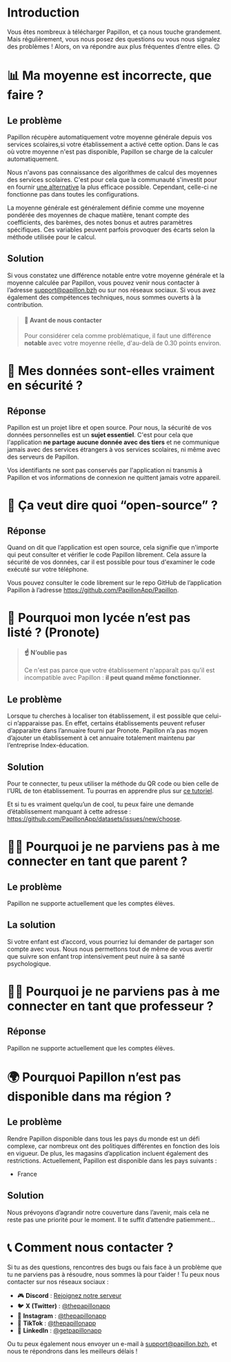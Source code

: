 # Introduction

Vous êtes nombreux à télécharger Papillon, et ça nous touche grandement. Mais régulièrement, vous nous posez des questions ou vous nous signalez des problèmes ! Alors, on va répondre aux plus fréquentes d’entre elles. 😉

# <a name="mean" class="anchor"></a>📊 Ma moyenne est incorrecte, que faire ?

## Le problème

Papillon récupère automatiquement votre moyenne générale depuis vos services scolaires,si votre établissement a activé cette option. Dans le cas où votre moyenne n'est pas disponible, Papillon se charge de la calculer automatiquement.

Nous n'avons pas connaissance des algorithmes de calcul des moyennes des services scolaires. C'est pour cela que la communauté s'investit pour en fournir [une alternative](https://github.com/PapillonApp/Papillon/blob/main/src/utils/grades/getAverages.ts) la plus efficace possible. Cependant, celle-ci ne fonctionne pas dans toutes les configurations.

La moyenne générale est généralement définie comme une moyenne pondérée des moyennes de chaque matière, tenant compte des coefficients, des barèmes, des notes bonus et autres paramètres spécifiques. Ces variables peuvent parfois provoquer des écarts selon la méthode utilisée pour le calcul.

## Solution

Si vous constatez une différence notable entre votre moyenne générale et la moyenne calculée par Papillon, vous pouvez venir nous contacter à l’adresse [support@papillon.bzh](mailto:support@papillon.bzh) ou sur nos réseaux sociaux. Si vous avez également des compétences techniques, nous sommes ouverts à la contribution.

> #### 🛑 Avant de nous contacter
> Pour considérer cela comme problématique, il faut une différence **notable** avec votre moyenne réelle, d'au-delà de 0.30 points environ.

# <a name="security" class="anchor"></a>🔐 Mes données sont-elles vraiment en sécurité ?

## Réponse

Papillon est un projet libre et open source. Pour nous, la sécurité de vos données personnelles est un **sujet essentiel**. C'est pour cela que l'application **ne partage aucune donnée avec des tiers** et ne communique jamais avec des services étrangers à vos services scolaires, ni même avec des serveurs de Papillon.

Vos identifiants ne sont pas conservés par l'application ni transmis à Papillon et vos informations de connexion ne quittent jamais votre appareil.

# <a name="opensource" class="anchor"></a>👥 Ça veut dire quoi “open-source” ?

## Réponse

Quand on dit que l’application est open source, cela signifie que n'importe qui peut consulter et vérifier le code Papillon librement. Cela assure la sécurité de vos données, car il est possible pour tous d'examiner le code exécuté sur votre téléphone.

Vous pouvez consulter le code librement sur le repo GitHub de l’application Papillon à l’adresse https://github.com/PapillonApp/Papillon.

# <a name="etab-not-found" class="anchor"></a>🏫 Pourquoi mon lycée n’est pas listé ? (Pronote)

> #### ☝️ N’oublie pas
> Ce n'est pas parce que votre établissement n'apparaît pas qu'il est incompatible avec Papillon : **il peut quand même fonctionner.**

## Le problème

Lorsque tu cherches à localiser ton établissement, il est possible que celui-ci n’apparaisse pas. En effet, certains établissements peuvent refuser d’apparaitre dans l’annuaire fourni par Pronote. Papillon n’a pas moyen d’ajouter un établissement à cet annuaire totalement maintenu par l’entreprise Index-éducation.

## Solution

Pour te connecter, tu peux utiliser la méthode du QR code ou bien celle de l’URL de ton établissement. Tu pourras en apprendre plus sur [ce tutoriel](/articles/351101-login-pronote).

Et si tu es vraiment quelqu’un de cool, tu peux faire une demande d’établissement manquant à cette adresse : https://github.com/PapillonApp/datasets/issues/new/choose.

# <a name="parent" class="anchor"></a>‍🧑‍🧒 Pourquoi je ne parviens pas à me connecter en tant que parent ?

## Le problème

Papillon ne supporte actuellement que les comptes élèves.

## La solution

Si votre enfant est d’accord, vous pourriez lui demander de partager son compte avec vous. Nous nous permettons tout de même de vous avertir que suivre son enfant trop intensivement peut nuire à sa santé psychologique.

# <a name="teacher" class="anchor"></a>‍🧑‍🏫 Pourquoi je ne parviens pas à me connecter en tant que professeur ?

## Réponse

Papillon ne supporte actuellement que les comptes élèves.

# <a name="region" class="anchor"></a>‍🌍 Pourquoi Papillon n’est pas disponible dans ma région ?

## Le problème

Rendre Papillon disponible dans tous les pays du monde est un défi complexe, car nombreux ont des politiques différentes en fonction des lois en vigueur. De plus, les magasins d’application incluent également des restrictions. Actuellement, Papillon est disponible dans les pays suivants :

- France

## Solution

Nous prévoyons d’agrandir notre couverture dans l’avenir, mais cela ne reste pas une priorité pour le moment. Il te suffit d’attendre patiemment…

# <a name="contact" class="anchor"></a>‍📞 Comment nous contacter ?

Si tu as des questions, rencontres des bugs ou fais face à un problème que tu ne parviens pas à résoudre, nous sommes là pour t’aider ! Tu peux nous contacter sur nos réseaux sociaux :

- 🎮 **Discord** : [Rejoignez notre serveur](https://discord.gg/wVKWBRTbfh)
- 🐦 **X (Twitter)** : [@thepapillonapp](https://twitter.com/thepapillonapp)
- 📸 **Instagram** : [@thepapillonapp](https://instagram.com/thepapillonapp)
- 🎵 **TikTok** : [@thepapillonapp](http://tiktok.com/@thepapillonapp)
- 🏢 **LinkedIn** : [@getpapillonapp](https://www.linkedin.com/company/getpapillonapp)

Ou tu peux également nous envoyer un e-mail à [support@papillon.bzh](mailto:support@papillon.bzh), et nous te répondrons dans les meilleurs délais !
